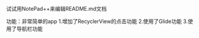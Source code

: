 试试用NotePad++来编辑README.md文档


功能：非常简单的app
      1.增加了RecyclerView的点击功能
	  2.使用了Glide功能
	  3.使用了导航栏功能
